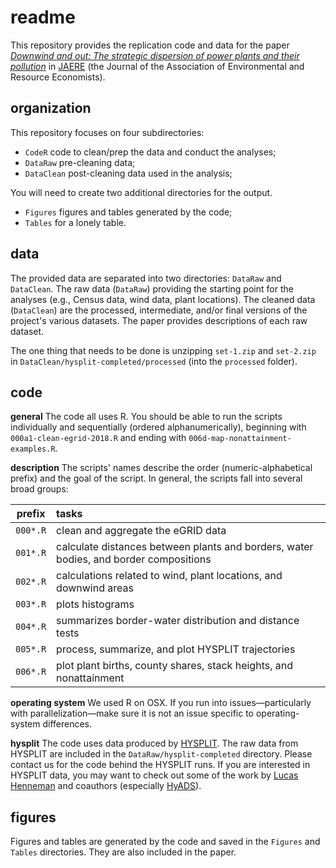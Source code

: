 # readme

This repository provides the replication code and data for the paper [*Downwind and out: The strategic dispersion of power plants and their pollution*](https://edrub.in/Papers/draft-plant-locations.pdf) in [JAERE](https://www.journals.uchicago.edu/toc/jaere/current) (the Journal of the Association of Environmental and Resource Economists).

## organization

This repository focuses on four subdirectories:

- `CodeR` code to clean/prep the data and conduct the analyses;
- `DataRaw` pre-cleaning data;
- `DataClean` post-cleaning data used in the analysis;

You will need to create two additional directories for the output.

- `Figures` figures and tables generated by the code;
- `Tables` for a lonely table.

## data

The provided data are separated into two directories: `DataRaw` and `DataClean`. The raw data (`DataRaw`) providing the starting point for the analyses (e.g., Census data, wind data, plant locations). The cleaned data (`DataClean`) are the processed, intermediate, and/or final versions of the project's various datasets. The paper provides descriptions of each raw dataset.

The one thing that needs to be done is unzipping `set-1.zip` and `set-2.zip` in `DataClean/hysplit-completed/processed` (into the `processed` folder).

## code 

**general** The code all uses R. You should be able to run the scripts individually and sequentially (ordered alphanumerically), beginning with `000a1-clean-egrid-2018.R` and ending with `006d-map-nonattainment-examples.R`.

**description** The scripts' names describe the order (numeric-alphabetical prefix) and the goal of the script. In general, the scripts fall into several broad groups:

| prefix | tasks |
|:---:|:---|
| `000*.R` | clean and aggregate the eGRID data |
| `001*.R` | calculate distances between plants and borders, water bodies, and border compositions |
| `002*.R` | calculations related to wind, plant locations, and downwind areas |
| `003*.R` | plots histograms |
| `004*.R` | summarizes border-water distribution and distance tests |
| `005*.R` | process, summarize, and plot HYSPLIT trajectories |
| `006*.R` | plot plant births, county shares, stack heights, and nonattainment |

**operating system** We used R on OSX. If you run into issues—particularly with parallelization—make sure it is not an issue specific to operating-system differences.

**hysplit** The code uses data produced by [HYSPLIT](https://www.ready.noaa.gov/HYSPLIT.php). The raw data from HYSPLIT are included in the `DataRaw/hysplit-completed` directory. Please contact us for the code behind the HYSPLIT runs. If you are interested in HYSPLIT data, you may want to check out some of the work by [Lucas Henneman](https://www.lucashenneman.org/) and coauthors (especially [HyADS](https://www.cmascenter.org/conference//2019/slides/1440_henneman_hyads_tool_2019.pdf)).

## figures

Figures and tables are generated by the code and saved in the `Figures` and `Tables` directories. They are also included in the paper.
